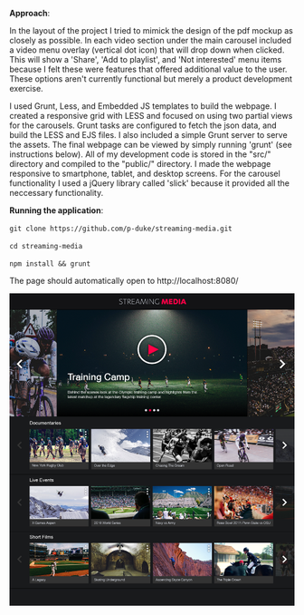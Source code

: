 **Approach**: 

In the layout of the project I tried to mimick the design of the pdf mockup as closely as possible. In each video section under the main carousel included a video menu overlay
(vertical dot icon) that will drop down when clicked. This will show a 'Share', 'Add to playlist', and 'Not interested' menu items because I felt these were features that
offered additional value to the user. These options aren't currently functional but merely a product development exercise.

I used Grunt, Less, and Embedded JS templates to build the webpage. I created a responsive grid with LESS and focused on using two partial views for the carousels. 
Grunt tasks are configured to fetch the json data, and build the LESS and EJS files. I also included a simple Grunt server to serve the assets. The final webpage can 
be viewed by simply running 'grunt' (see instructions below). All of my development code is stored in the "src/" directory and compiled to the "public/" directory. 
I made the webpage responsive to smartphone, tablet, and desktop screens. For the carousel functionality I used a jQuery library called 'slick' because it provided all
the neccessary functionality.

**Running the application**:

`git clone https://github.com/p-duke/streaming-media.git`

`cd streaming-media`

`npm install && grunt`

The page should automatically open to http://localhost:8080/

![alt text](https://github.com/p-duke/streaming-media/blob/master/src/images/mockup.png)
